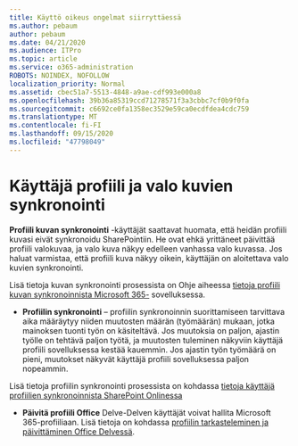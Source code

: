 ```yaml
---
title: Käyttö oikeus ongelmat siirryttäessä
ms.author: pebaum
author: pebaum
ms.date: 04/21/2020
ms.audience: ITPro
ms.topic: article
ms.service: o365-administration
ROBOTS: NOINDEX, NOFOLLOW
localization_priority: Normal
ms.assetid: cbec51a7-5513-4848-a9ae-cdf993e000a8
ms.openlocfilehash: 39b36a85319ccd71278571f3a3cbbc7cf0b9f0fa
ms.sourcegitcommit: c6692ce0fa1358ec3529e59ca0ecdfdea4cdc759
ms.translationtype: MT
ms.contentlocale: fi-FI
ms.lasthandoff: 09/15/2020
ms.locfileid: "47798049"
---
```

# <a name="user-profile-and-photo-synchronization"></a>Käyttäjä profiili ja valo kuvien synkronointi

 **Profiili kuvan synkronointi** -käyttäjät saattavat huomata, että heidän profiili kuvasi eivät synkronoidu SharePointiin. He ovat ehkä yrittäneet päivittää profiili valokuvaa, ja valo kuva näkyy edelleen vanhassa valo kuvassa. Jos haluat varmistaa, että profiili kuva näkyy oikein, käyttäjän on aloitettava valo kuvien synkronointi. 
  
Lisä tietoja kuvan synkronointi prosessista on Ohje aiheessa [tietoja profiili kuvan synkronoinnista Microsoft 365-](https://go.microsoft.com/fwlink/?linkid=2022634) sovelluksessa.
  
- **Profiilin synkronointi** – profiilin synkronoinnin suorittamiseen tarvittava aika määräytyy niiden muutosten määrän (työmäärän) mukaan, jotka mainoksen tuonti työn on käsiteltävä. Jos muutoksia on paljon, ajastin työlle on tehtävä paljon työtä, ja muutosten tuleminen näkyviin käyttäjä profiili sovelluksessa kestää kauemmin. Jos ajastin työn työmäärä on pieni, muutokset näkyvät käyttäjä profiili sovelluksessa paljon nopeammin. 
  
Lisä tietoja profiilin synkronointi prosessista on kohdassa [tietoja käyttäjä profiilien synkronoinnista SharePoint Onlinessa](https://go.microsoft.com/fwlink/?linkid=2022639)
    
- **Päivitä profiili Office** Delve-Delven käyttäjät voivat hallita Microsoft 365-profiiliaan. Lisä tietoja on kohdassa [profiilin tarkasteleminen ja päivittäminen Office Delvessä](https://support.office.com/article/View-and-update-your-profile-in-Office-Delve-4e84343b-eedf-45a1-aeb9-8627ccca14ba).
    

